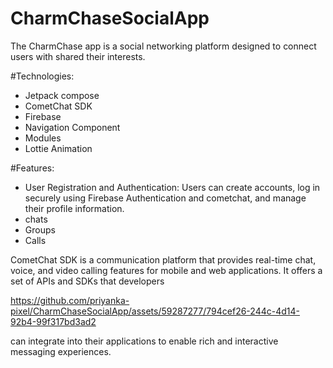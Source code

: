 # CharmChaseSocialApp
The CharmChase app is a social networking platform designed to connect users with shared their interests. 

#Technologies:
- Jetpack compose
- CometChat SDK
- Firebase
- Navigation Component
- Modules
- Lottie Animation

#Features:

- User Registration and Authentication: Users can create accounts, log in securely using Firebase Authentication and cometchat, and manage their profile information.
- chats
- Groups
- Calls



CometChat SDK is a communication platform that provides real-time chat, voice, and video calling features for mobile and web applications. It offers a set of APIs and SDKs that developers 


https://github.com/priyanka-pixel/CharmChaseSocialApp/assets/59287277/794cef26-244c-4d14-92b4-99f317bd3ad2

can integrate into their applications to enable rich and interactive messaging experiences.
